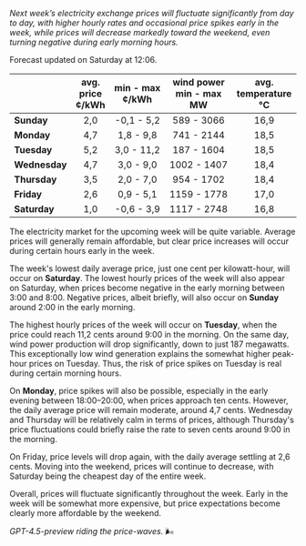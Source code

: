 *Next week’s electricity exchange prices will fluctuate significantly from day to day, with higher hourly rates and occasional price spikes early in the week, while prices will decrease markedly toward the weekend, even turning negative during early morning hours.*

Forecast updated on Saturday at 12:06.

|             | avg.<br>price<br>¢/kWh | min - max<br>¢/kWh | wind power<br>min - max<br>MW | avg.<br>temperature<br>°C |
|:------------|:----------------------:|:------------------:|:----------------------------:|:-------------------------:|
| **Sunday**      | 2,0                    | -0,1 - 5,2          | 589 - 3066                   | 16,9                        |
| **Monday**      | 4,7                    | 1,8 - 9,8           | 741 - 2144                   | 18,5                        |
| **Tuesday**     | 5,2                    | 3,0 - 11,2          | 187 - 1604                   | 18,5                        |
| **Wednesday**   | 4,7                    | 3,0 - 9,0           | 1002 - 1407                  | 18,4                        |
| **Thursday**    | 3,5                    | 2,0 - 7,0           | 954 - 1702                   | 18,4                        |
| **Friday**      | 2,6                    | 0,9 - 5,1           | 1159 - 1778                  | 17,0                        |
| **Saturday**    | 1,0                    | -0,6 - 3,9          | 1117 - 2748                  | 16,8                        |

The electricity market for the upcoming week will be quite variable. Average prices will generally remain affordable, but clear price increases will occur during certain hours early in the week.

The week's lowest daily average price, just one cent per kilowatt-hour, will occur on **Saturday**. The lowest hourly prices of the week will also appear on Saturday, when prices become negative in the early morning between 3:00 and 8:00. Negative prices, albeit briefly, will also occur on **Sunday** around 2:00 in the early morning.

The highest hourly prices of the week will occur on **Tuesday**, when the price could reach 11,2 cents around 9:00 in the morning. On the same day, wind power production will drop significantly, down to just 187 megawatts. This exceptionally low wind generation explains the somewhat higher peak-hour prices on Tuesday. Thus, the risk of price spikes on Tuesday is real during certain morning hours.

On **Monday**, price spikes will also be possible, especially in the early evening between 18:00–20:00, when prices approach ten cents. However, the daily average price will remain moderate, around 4,7 cents. Wednesday and Thursday will be relatively calm in terms of prices, although Thursday's price fluctuations could briefly raise the rate to seven cents around 9:00 in the morning.

On Friday, price levels will drop again, with the daily average settling at 2,6 cents. Moving into the weekend, prices will continue to decrease, with Saturday being the cheapest day of the entire week.

Overall, prices will fluctuate significantly throughout the week. Early in the week will be somewhat more expensive, but price expectations become clearly more affordable by the weekend.

*GPT-4.5-preview riding the price-waves.* 🌬️
